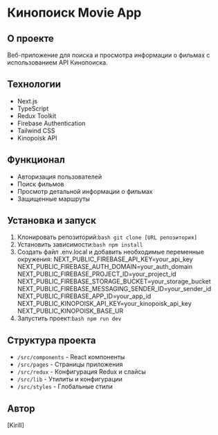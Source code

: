 # Кинопоиск Movie App

## О проекте
Веб-приложение для поиска и просмотра информации о фильмах с использованием API Кинопоиска.

## Технологии
- Next.js
- TypeScript
- Redux Toolkit
- Firebase Authentication
- Tailwind CSS
- Kinopoisk API

## Функционал
- Авторизация пользователей
- Поиск фильмов
- Просмотр детальной информации о фильмах
- Защищенные маршруты

## Установка и запуск

1. Клонировать репозиторий:```bash git clone [URL репозитория]```
2. Установить зависимости:```bash npm install```
3. Создать файл .env.local и добавить необходимые переменные окружения:
NEXT_PUBLIC_FIREBASE_API_KEY=your_api_key
NEXT_PUBLIC_FIREBASE_AUTH_DOMAIN=your_auth_domain
NEXT_PUBLIC_FIREBASE_PROJECT_ID=your_project_id
NEXT_PUBLIC_FIREBASE_STORAGE_BUCKET=your_storage_bucket
NEXT_PUBLIC_FIREBASE_MESSAGING_SENDER_ID=your_sender_id
NEXT_PUBLIC_FIREBASE_APP_ID=your_app_id
NEXT_PUBLIC_KINOPOISK_API_KEY=your_kinopoisk_api_key
NEXT_PUBLIC_KINOPOISK_BASE_UR
4. Запустить проект:```bash npm run dev```

## Структура проекта
- `/src/components` - React компоненты
- `/src/pages` - Страницы приложения
- `/src/redux` - Конфигурация Redux и слайсы
- `/src/lib` - Утилиты и конфигурации
- `/src/styles` - Глобальные стили

## Автор
[Kirill]
